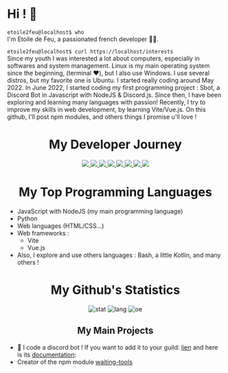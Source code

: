 # Hi ! 👋

```etoile2feu@localhost$ who```<br/>
I'm Etoile de Feu, a passionated french developer 👨‍💻.

```etoile2feu@localhost$ curl https://localhost/interests```<br/>
Since my youth I was interested a lot about computers, especially in softwares and system management.
Linux is my main operating system since the beginning, (terminal ❤️), but I also use Windows. I use several distros, but my favorite one is Ubuntu.
I started really coding around May 2022. In June 2022, I started coding my first programming project : Sbot, a Discord Bot in Javascript with NodeJS & Discord.js.
Since then, I have been exploring and learning many languages with passion!
Recently, I try to improve my skills in web development, by learning Vite/Vue.js.
On this github, I'll post npm modules, and others things I promise u'll love !

<h1 align="center"> My Developer Journey </h1>
<p align="center">
  <a href="https://skillicons.dev">
    <img src="https://skillicons.dev/icons?i=androidstudio,bash,cloudflare,css,debian" />
   <img src="https://skillicons.dev/icons?i=discord,bots,discordjs,docker,emacs" />
<img src="https://skillicons.dev/icons?i=express,git,github,gmail,gradle" />
<img src="https://skillicons.dev/icons?i=heroku,html,js,kali,kotlin" />
<img src="https://skillicons.dev/icons?i=linux,mongodb,nginx,nodejs,notion" />
<img src="https://skillicons.dev/icons?i=npm,postman,py,qt,raspberrypi" />
<img src="https://skillicons.dev/icons?i=redis,replit,sqlite,threejs,ubuntu" />
<img src="https://skillicons.dev/icons?i=vim,vite,vscode,vue,windows" />

  </a>
</p>


<h1 align="center">My Top Programming Languages</h1>

+ JavaScript with NodeJS (my main programming language)
+ Python
+ Web languages (HTML/CSS...)
+ Web frameworks :
  - Vite
  - Vue.js
+ Also, I explore and use others languages : Bash, a little Kotlin, and many others !

<h1 align="center">My Github's Statistics</h1>

<div align="center">

<img src="https://github-readme-stats.vercel.app/api?username=etoile2feu&show_icons=true&theme=tokyonight" alt="stat">

<img src="https://github-readme-stats.vercel.app/api/top-langs/?username=etoile2feu" alt="lang">

<img src="https://komarev.com/ghpvc/?username=etoile2feu&color=blue" alt="oe">
  
</div>

<h2 align="center"> My Main Projects </h2>

+ :robot: I code a discord bot ! If you want to add it to your guild: [lien](https://top.gg/bot/988866995393024040) and here is its [documentation](https://sbot-1.gitbook.io/ ): 
+ Creator of the npm module [waiting-tools](https://github.com/etoile2feu/waiting-tools)
